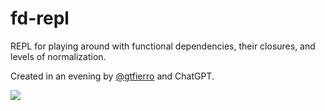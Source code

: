 # fd-repl

REPL for playing around with functional dependencies, their closures, and levels of normalization.

Created in an evening by [@gtfierro](http://home.gtf.fyi) and ChatGPT.

![](.github/demo.gif)
